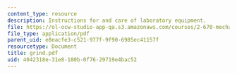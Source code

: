 ```yaml
---
content_type: resource
description: Instructions for and care of laboratory equipment.
file: https://ol-ocw-studio-app-qa.s3.amazonaws.com/courses/2-670-mechanical-engineering-tools-january-iap-2004/4042318e31e8180b0f7629719e4bac52_grind.pdf
file_type: application/pdf
parent_uid: e8eacfe3-c521-977f-9f90-6985ec41157f
resourcetype: Document
title: grind.pdf
uid: 4042318e-31e8-180b-0f76-29719e4bac52
---
```

